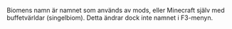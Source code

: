 Biomens namn är namnet som används av mods, eller Minecraft själv med buffetvärldar (singelbiom). Detta ändrar dock inte namnet i F3-menyn.